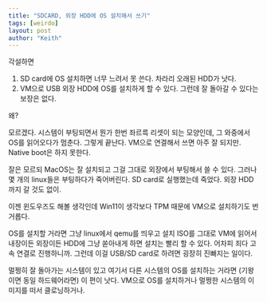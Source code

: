 ```yaml
---
title: "SDCARD, 외장 HDD에 OS 설치해서 쓰기"
tags: [weirdo]
layout: post
author: "Keith"
---
```


각설하면 

1. SD card에 OS 설치하면 너무 느려서 못 쓴다. 차라리 오래된 HDD가 낫다.
1. VM으로 USB 외장 HDD에 OS를 설치하게 할 수 있다. 그런데 잘 돌아갈 수 있다는 보장은 없다.

왜?

모르겠다. 시스템이 부팅되면서 뭔가 한번 좌르륵 리셋이 되는 모양인데, 그 와중에서 OS를 읽어오다가 멈춘다. 그렇게 끝난다. VM으로 연결해서 쓰면 아주 잘 되지만. Native boot은 하지 못한다. 

잘은 모르되 MacOS는 잘 설치되고 그걸 그대로 외장에서 부팅해서 쓸 수 있다. 그러나 몇 개의 linux들은 부팅하다가 죽어버린다. SD card로 실행했는데 죽었다. 외장 HDD까지 갈 것도 없이. 

이젠 윈도우즈도 해볼 생각인데 Win11이 생각보다 TPM 때문에 VM으로 설치하기도 번거롭다. 

OS를 설치할 거라면 그냥 linux에서 qemu를 띄우고 설치 ISO를 그대로 VM에 읽어서 내장이든 외장이든 HDD에 그냥 쏟아내게 하면 설치는 빨리 할 수 있다. 어차피 죄다 고속 연결로 진행하니까. 그런데 이걸 USB/SD card로 하려면 굉장히 진빠지는 일이다.

멀쩡히 잘 돌아가는 시스템이 있고 여기서 다른 시스템의 OS를 설치하는 거라면 (기왕이면 동일 하드웨어라면) 이 편이 낫다. VM으로 OS를 설치하거나 멀쩡한 시스템의 이미지를 떠서 클로닝하거나.

